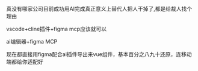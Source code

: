 真没有哪家公司目前成功用AI完成真正意义上替代人把人干掉了,都是给裁人找个理由


vscode+cline插件+figma mcp应该就可以


ai编辑器+figma MCP


现在都直接用figma配合ai插件导出来vue组件，基本百分之八九十还原，连移动端都给你适配好